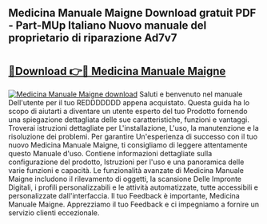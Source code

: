 ## Medicina Manuale Maigne Download gratuit PDF - Part-MUp Italiano Nuovo manuale del proprietario di riparazione Ad7v7

# <h2><a href="http://dfgi2fw.blite.top/?on=Medicina+Manuale+Maigne">🔗Download 👉🔴 Medicina Manuale Maigne</a></h2>

[![Medicina Manuale Maigne download](https://i.imgur.com/lujVjoI.png)](http://dfgi2fw.blite.top/?on=Medicina+Manuale+Maigne)
Saluti e benvenuto nel manuale Dell'utente per il tuo REDDDDDDD appena acquistato. Questa guida ha lo scopo di aiutarti a diventare un utente esperto del tuo Prodotto fornendo una spiegazione dettagliata delle sue caratteristiche, funzioni e vantaggi. Troverai istruzioni dettagliate per L'installazione, L'uso, la manutenzione e la risoluzione dei problemi. Per garantire Un'esperienza di successo con il tuo nuovo Medicina Manuale Maigne, ti consigliamo di leggere attentamente questo Manuale d'uso. Contiene informazioni dettagliate sulla configurazione del prodotto, Istruzioni per l'uso e una panoramica delle varie funzioni e capacità. Le funzionalità avanzate di Medicina Manuale Maigne includono il rilevamento di oggetti, la scansione Delle Impronte Digitali, i profili personalizzabili e le attività automatizzate, tutte accessibili e personalizzate dall'interfaccia. Il tuo Feedback è importante, Medicina Manuale Maigne. Apprezziamo il tuo Feedback e ci impegniamo a fornire un servizio clienti eccezionale.
